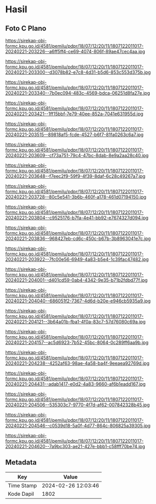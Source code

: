 # Hasil

## Foto C Plano

https://sirekap-obj-formc.kpu.go.id/4581/pemilu/pdpr/18/07/12/20/11/1807122011017-20240221-203226--a6ff5ff4-ce69-4074-806f-89ae47cec4aa.jpg

https://sirekap-obj-formc.kpu.go.id/4581/pemilu/pdpr/18/07/12/20/11/1807122011017-20240221-203300--d3078b82-e7c8-4d31-b5d6-853c553d375b.jpg

https://sirekap-obj-formc.kpu.go.id/4581/pemilu/pdpr/18/07/12/20/11/1807122011017-20240221-203340--7b0ec094-483c-4569-bdca-06251d8fa27e.jpg

https://sirekap-obj-formc.kpu.go.id/4581/pemilu/pdpr/18/07/12/20/11/1807122011017-20240221-203421--1ff15bbf-7e79-40ee-852a-7041e631955d.jpg

https://sirekap-obj-formc.kpu.go.id/4581/pemilu/pdpr/18/07/12/20/11/1807122011017-20240221-203515--89818af5-fcde-4527-b6f7-81fa0263c6a7.jpg

https://sirekap-obj-formc.kpu.go.id/4581/pemilu/pdpr/18/07/12/20/11/1807122011017-20240221-203609--cf73a751-79c4-47bc-8dab-8e9a2aa28c40.jpg

https://sirekap-obj-formc.kpu.go.id/4581/pemilu/pdpr/18/07/12/20/11/1807122011017-20240221-203648--f7eec2f9-59f9-4f39-8daf-6c28c49267a7.jpg

https://sirekap-obj-formc.kpu.go.id/4581/pemilu/pdpr/18/07/12/20/11/1807122011017-20240221-203728--80c5e541-3b6b-460f-a178-461d07194150.jpg

https://sirekap-obj-formc.kpu.go.id/4581/pemilu/pdpr/18/07/12/20/11/1807122011017-20240221-203804--c9525176-b7fa-4e41-bb92-e7674327d094.jpg

https://sirekap-obj-formc.kpu.go.id/4581/pemilu/pdpr/18/07/12/20/11/1807122011017-20240221-203836--968427eb-cd6c-450c-b67b-3b8963041e7c.jpg

https://sirekap-obj-formc.kpu.go.id/4581/pemilu/pdpr/18/07/12/20/11/1807122011017-20240221-203922--7fc00e56-6949-4a83-b5e4-1c39fac47482.jpg

https://sirekap-obj-formc.kpu.go.id/4581/pemilu/pdpr/18/07/12/20/11/1807122011017-20240221-204001--d401cd59-0ab4-4342-9e35-b71b2fdbd77f.jpg

https://sirekap-obj-formc.kpu.go.id/4581/pemilu/pdpr/18/07/12/20/11/1807122011017-20240221-204040--686051f2-7367-4d6d-b20e-e946cb5935a9.jpg

https://sirekap-obj-formc.kpu.go.id/4581/pemilu/pdpr/18/07/12/20/11/1807122011017-20240221-204121--3b64a01b-fba1-4f0a-83c7-57d76080c69a.jpg

https://sirekap-obj-formc.kpu.go.id/4581/pemilu/pdpr/18/07/12/20/11/1807122011017-20240221-204157--ac5d6923-7b52-45bc-8064-0c289ff6aa9b.jpg

https://sirekap-obj-formc.kpu.go.id/4581/pemilu/pdpr/18/07/12/20/11/1807122011017-20240221-204238--4252af63-98ae-4a58-ba4f-9eeaea92769d.jpg

https://sirekap-obj-formc.kpu.go.id/4581/pemilu/pdpr/18/07/12/20/11/1807122011017-20240221-204431--adab1417-e0d2-4a83-9660-af6b1eadd167.jpg

https://sirekap-obj-formc.kpu.go.id/4581/pemilu/pdpr/18/07/12/20/11/1807122011017-20240221-204506--535303c7-9770-4f7d-af62-007842328b45.jpg

https://sirekap-obj-formc.kpu.go.id/4581/pemilu/pdpr/18/07/12/20/11/1807122011017-20240221-204546--c0539d18-5a0f-4d77-864c-806825a39305.jpg

https://sirekap-obj-formc.kpu.go.id/4581/pemilu/pdpr/18/07/12/20/11/1807122011017-20240221-204620--7a9bc303-ae21-427e-bbb1-c58fff70be74.jpg


## Metadata

| Key        | Value               |
| ---------- | ------------------- |
| Time Stamp | 2024-02-26 12:03:46 |
| Kode Dapil | 1802                |




